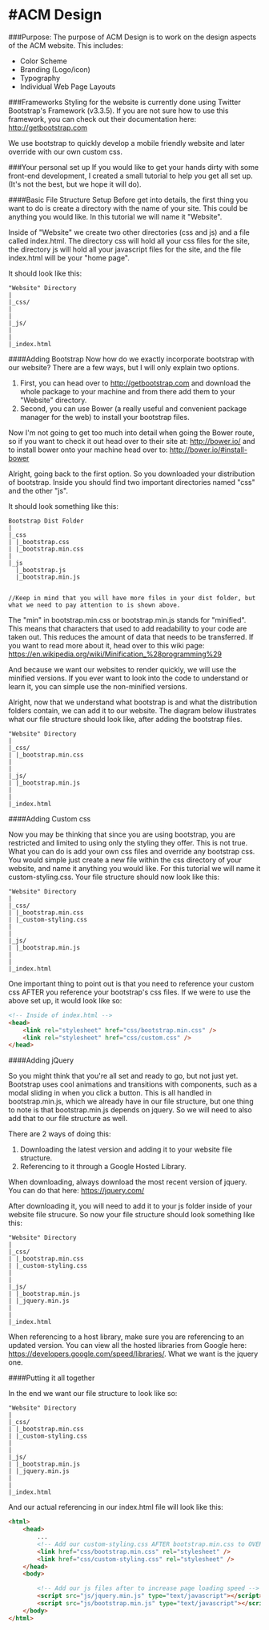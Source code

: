 #ACM Design
=====

###Purpose:
The purpose of ACM Design is to work on the design aspects of the ACM website. This includes:
- Color Scheme
- Branding (Logo/icon)
- Typography
- Individual Web Page Layouts

###Frameworks
Styling for the website is currently done using Twitter Bootstrap's Framework (v3.3.5). If you are not sure how to use this framework, you can check out their documentation here: http://getbootstrap.com 

We use bootstrap to quickly develop a mobile friendly website and later override with our own custom css.

###Your personal set up
If you would like to get your hands dirty with some front-end development, I created a small tutorial to help you get all set up. (It's not the best, but we hope it will do).

####Basic File Structure Setup
Before get into details, the first thing you want to do is create a directory with the name of your site. This could be anything you would like. In this tutorial we will name it "Website".

Inside of "Website" we create two other directories (css and js) and a file called index.html. The directory css will hold all your css files for the site, the directory js will hold all your javascript files for the site, and the file index.html will be your "home page". 

It should look like this:
    
    "Website" Directory
    |
    |_css/
    | 
    |
    |_js/
    | 
    |
    |_index.html

####Adding Bootstrap
Now how do we exactly incorporate bootstrap with our website? There are a few ways, but I will only explain two options.

1. First, you can head over to http://getbootstrap.com and download the whole package to your machine and from there add them to your "Website" directory.
2. Second, you can use Bower (a really useful and convenient package manager for the web) to install your bootstrap files.

Now I'm not going to get too much into detail when going the Bower route, so if you want to check it out head over to their site at: http://bower.io/ and to install bower onto your machine head over to: http://bower.io/#install-bower 

Alright, going back to the first option. So you downloaded your distribution of bootstrap. Inside you should find two important directories named "css" and the other "js". 

It should look something like this:

    Bootstrap Dist Folder
    |
    |_css
    | |_bootstrap.css
    | |_bootstrap.min.css
    |
    |_js
      |_bootstrap.js
      |_bootstrap.min.js
    

    //Keep in mind that you will have more files in your dist folder, but what we need to pay attention to is shown above.

The "min" in bootstrap.min.css or bootstrap.min.js stands for "minified". This means that characters that used to add readability to your code are taken out. This reduces the amount of data that needs to be transferred. If you want to read more about it, head over to this wiki page: https://en.wikipedia.org/wiki/Minification_%28programming%29

And because we want our websites to render quickly, we will use the minified versions. If you ever want to look into the code to understand or learn it, you can simple use the non-minified versions.

Alright, now that we understand what bootstrap is and what the distribution folders contain, we can add it to our website. The diagram below illustrates what our file structure should look like, after adding the bootstrap files.


    "Website" Directory
    |
    |_css/
    | |_bootstrap.min.css
    | 
    |
    |_js/
    | |_bootstrap.min.js
    | 
    |
    |_index.html

####Adding Custom css 

Now you may be thinking that since you are using bootstrap, you are restricted and limited to using only the styling they offer. This is not true. What you can do is add your own css files and override any bootstrap css. You would simple just create a new file within the css directory of your website, and name it anything you would like. For this tutorial we will name it custom-styling.css. Your file structure should now look like this:

    "Website" Directory
    |
    |_css/
    | |_bootstrap.min.css
    | |_custom-styling.css
    | 
    |
    |_js/
    | |_bootstrap.min.js
    | 
    |
    |_index.html

One important thing to point out is that you need to reference your custom css AFTER you reference your bootstrap's css files. If we were to use the above set up, it would look like so:


```html
<!-- Inside of index.html -->
<head>
	<link rel="stylesheet" href="css/bootstrap.min.css" />
	<link rel="stylesheet" href="css/custom.css" />
</head>
```
####Adding jQuery

So you might think that you're all set and ready to go, but not just yet. Bootstrap uses cool animations and transitions with components, such as a modal sliding in when you click a button. This is all handled in bootstrap.min.js, which we already have in our file structure, but one thing to note is that bootstrap.min.js depends on jquery. So we will need to also add that to our file structure as well.

There are 2 ways of doing this:

1. Downloading the latest version and adding it to your website file structure.
2. Referencing to it through a Google Hosted Library.

When downloading, always download the most recent version of jquery. You can do that here: https://jquery.com/

After downloading it, you will need to add it to your js folder inside of your website file strucure. So now your file structure should look something like this:

    "Website" Directory
    |
    |_css/
    | |_bootstrap.min.css
    | |_custom-styling.css
    | 
    |
    |_js/
    | |_bootstrap.min.js
    | |_jquery.min.js
    | 
    |
    |_index.html

When referencing to a host library, make sure you are referencing to an updated version. You can view all the hosted libraries from Google here: https://developers.google.com/speed/libraries/. What we want is the jquery one.

####Putting it all together

In the end we want our file structure to look like so:

    "Website" Directory
    |
    |_css/
    | |_bootstrap.min.css
    | |_custom-styling.css
    | 
    |
    |_js/
    | |_bootstrap.min.js
    | |_jquery.min.js
    | 
    |
    |_index.html

And our actual referencing in our index.html file will look like this:
```html
<html>
	<head>
		...
		<!-- Add our custom-styling.css AFTER bootstrap.min.css to OVERRIDE bootstrap -->
		<link href="css/bootstrap.min.css" rel="stylesheet" />
		<link href="css/custom-styling.css" rel="stylesheet" />
	</head>
	<body>

		<!-- Add our js files after to increase page loading speed -->
		<script src="js/jquery.min.js" type="text/javascript"></script>
		<script src="js/bootstrap.min.js" type="text/javascript"></script>
	</body>
</html>
```



